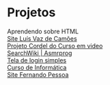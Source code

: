 # Projetos
Aprendendo sobre HTML
<br>
<a  href="https://isaaclana.github.io/Projetos/Luís Vaz de Camões/Index">Site Luís Vaz de Camões</a>
<br>
<a href="https://isaaclana.github.io/Projetos/PJcordel/Index">Projeto Cordel do Curso em video</a>
<br>
<a href="https://isaaclana.github.io/Projetos/SearchWiki/index">SearchWiki | Asmrprog</a>
<br>
<a href="https://isaaclana.github.io/Projetos/Tela-login/index">Tela de login simples</a>
<br>
<a href="https://isaaclana.github.io/Projetos/Site%20Curso%20de%20Informática/index">Curso de Informática</a>
<br>
<a href="https://isaaclana.github.io/Projetos/Fernando Pessoa/Páginas/Ínicio/inicio">Site Fernando Pessoa</a>
